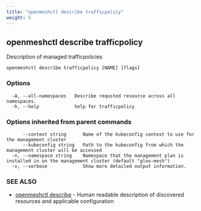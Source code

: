 ```yaml
---
title: "openmeshctl describe trafficpolicy"
weight: 5
---
```

## openmeshctl describe trafficpolicy

Description of managed trafficpolicies

```
openmeshctl describe trafficpolicy [NAME] [flags]
```

### Options

```
  -A, --all-namespaces   Describe requsted resource across all namespaces.
  -h, --help             help for trafficpolicy
```

### Options inherited from parent commands

```
      --context string      Name of the kubeconfig context to use for the management cluster
      --kubeconfig string   Path to the kubeconfig from which the management cluster will be accessed
  -n, --namespace string    Namespace that the management plan is installed in on the management cluster (default "gloo-mesh")
  -v, --verbose             Show more detailed output information.
```

### SEE ALSO

* [openmeshctl describe](../openmeshctl_describe)	 - Human readable description of discovered resources and applicable configuration

